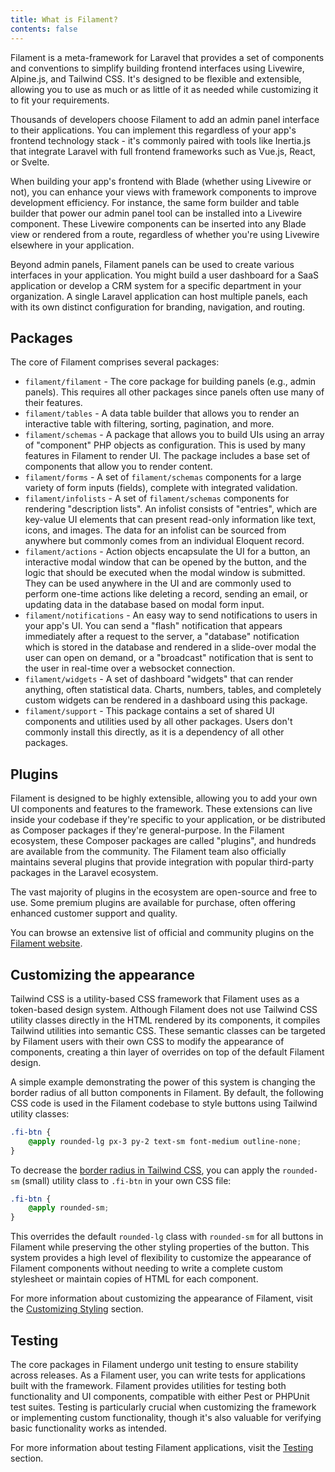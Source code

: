 ```yaml
---
title: What is Filament?
contents: false
---
```


Filament is a meta-framework for Laravel that provides a set of components and conventions to simplify building frontend interfaces using Livewire, Alpine.js, and Tailwind CSS. It's designed to be flexible and extensible, allowing you to use as much or as little of it as needed while customizing it to fit your requirements.

Thousands of developers choose Filament to add an admin panel interface to their applications. You can implement this regardless of your app's frontend technology stack - it's commonly paired with tools like Inertia.js that integrate Laravel with full frontend frameworks such as Vue.js, React, or Svelte.

When building your app's frontend with Blade (whether using Livewire or not), you can enhance your views with framework components to improve development efficiency. For instance, the same form builder and table builder that power our admin panel tool can be installed into a Livewire component. These Livewire components can be inserted into any Blade view or rendered from a route, regardless of whether you're using Livewire elsewhere in your application.

Beyond admin panels, Filament panels can be used to create various interfaces in your application. You might build a user dashboard for a SaaS application or develop a CRM system for a specific department in your organization. A single Laravel application can host multiple panels, each with its own distinct configuration for branding, navigation, and routing.

## Packages

The core of Filament comprises several packages:

- `filament/filament` - The core package for building panels (e.g., admin panels). This requires all other packages since panels often use many of their features.
- `filament/tables` - A data table builder that allows you to render an interactive table with filtering, sorting, pagination, and more.
- `filament/schemas` - A package that allows you to build UIs using an array of "component" PHP objects as configuration. This is used by many features in Filament to render UI. The package includes a base set of components that allow you to render content.
- `filament/forms` - A set of `filament/schemas` components for a large variety of form inputs (fields), complete with integrated validation.
- `filament/infolists` - A set of `filament/schemas` components for rendering "description lists". An infolist consists of "entries", which are key-value UI elements that can present read-only information like text, icons, and images. The data for an infolist can be sourced from anywhere but commonly comes from an individual Eloquent record.
- `filament/actions` - Action objects encapsulate the UI for a button, an interactive modal window that can be opened by the button, and the logic that should be executed when the modal window is submitted. They can be used anywhere in the UI and are commonly used to perform one-time actions like deleting a record, sending an email, or updating data in the database based on modal form input.
- `filament/notifications` - An easy way to send notifications to users in your app's UI. You can send a "flash" notification that appears immediately after a request to the server, a "database" notification which is stored in the database and rendered in a slide-over modal the user can open on demand, or a "broadcast" notification that is sent to the user in real-time over a websocket connection.
- `filament/widgets` - A set of dashboard "widgets" that can render anything, often statistical data. Charts, numbers, tables, and completely custom widgets can be rendered in a dashboard using this package.
- `filament/support` - This package contains a set of shared UI components and utilities used by all other packages. Users don't commonly install this directly, as it is a dependency of all other packages.

## Plugins

Filament is designed to be highly extensible, allowing you to add your own UI components and features to the framework. These extensions can live inside your codebase if they're specific to your application, or be distributed as Composer packages if they're general-purpose. In the Filament ecosystem, these Composer packages are called "plugins", and hundreds are available from the community. The Filament team also officially maintains several plugins that provide integration with popular third-party packages in the Laravel ecosystem.

The vast majority of plugins in the ecosystem are open-source and free to use. Some premium plugins are available for purchase, often offering enhanced customer support and quality.

You can browse an extensive list of official and community plugins on the [Filament website](/plugins).

## Customizing the appearance

Tailwind CSS is a utility-based CSS framework that Filament uses as a token-based design system. Although Filament does not use Tailwind CSS utility classes directly in the HTML rendered by its components, it compiles Tailwind utilities into semantic CSS. These semantic classes can be targeted by Filament users with their own CSS to modify the appearance of components, creating a thin layer of overrides on top of the default Filament design.

A simple example demonstrating the power of this system is changing the border radius of all button components in Filament. By default, the following CSS code is used in the Filament codebase to style buttons using Tailwind utility classes:

```css
.fi-btn {
    @apply rounded-lg px-3 py-2 text-sm font-medium outline-none;
}
```

To decrease the [border radius in Tailwind CSS](https://tailwindcss.com/docs/border-radius), you can apply the `rounded-sm` (small) utility class to `.fi-btn` in your own CSS file:

```css
.fi-btn {
    @apply rounded-sm;
}
```

This overrides the default `rounded-lg` class with `rounded-sm` for all buttons in Filament while preserving the other styling properties of the button. This system provides a high level of flexibility to customize the appearance of Filament components without needing to write a complete custom stylesheet or maintain copies of HTML for each component.

For more information about customizing the appearance of Filament, visit the [Customizing Styling](../styling) section.

## Testing

The core packages in Filament undergo unit testing to ensure stability across releases. As a Filament user, you can write tests for applications built with the framework. Filament provides utilities for testing both functionality and UI components, compatible with either Pest or PHPUnit test suites. Testing is particularly crucial when customizing the framework or implementing custom functionality, though it's also valuable for verifying basic functionality works as intended.

For more information about testing Filament applications, visit the [Testing](../testing) section.
